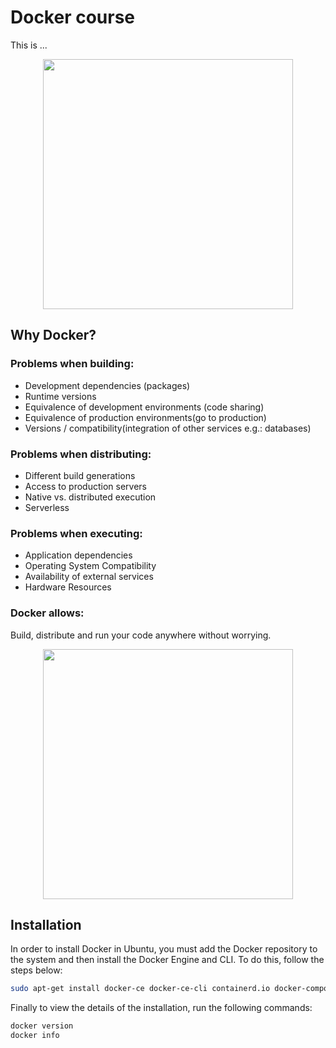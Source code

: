 # Docker course
This is ...

<div align="center">
    <img src="https://user-images.githubusercontent.com/30636259/198832914-75556dc1-287d-4eaa-809f-e6e626c2ac8b.png" width="400">
</div>

## Why Docker?
### Problems when building:
* Development dependencies (packages)
* Runtime versions
* Equivalence of development environments (code sharing)
* Equivalence of production environments(go to production)
* Versions / compatibility(integration of other services e.g.: databases)

### Problems when distributing:
* Different build generations
* Access to production servers
* Native vs. distributed execution
* Serverless

### Problems when executing:
* Application dependencies
* Operating System Compatibility
* Availability of external services
* Hardware Resources

### Docker allows:
Build, distribute and run your code anywhere without worrying.

<div align="center">
    <img src="https://user-images.githubusercontent.com/30636259/198833177-49869123-5771-466e-ae2f-06f841cd6b4b.png" width="400">
</div>

## Installation
In order to install Docker in Ubuntu, you must add the Docker repository to the system and then install the Docker Engine and CLI. To do this, follow the steps below:

```bash
sudo apt-get install docker-ce docker-ce-cli containerd.io docker-compose-plugin
```
Finally to view the details of the installation, run the following commands:

```bash
docker version
docker info
```


